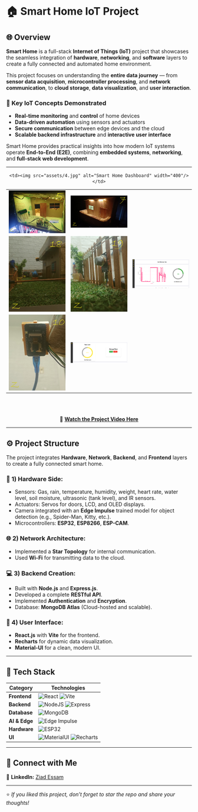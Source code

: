 # 🏠 Smart Home IoT Project

## 🌐 Overview

**Smart Home** is a full-stack **Internet of Things (IoT)** project that showcases the seamless integration of **hardware**, **networking**, and **software** layers to create a fully connected and automated home environment.

This project focuses on understanding the **entire data journey** — from **sensor data acquisition**, **microcontroller processing**, and **network communication**, to **cloud storage**, **data visualization**, and **user interaction**.

### 🔑 Key IoT Concepts Demonstrated
- **Real-time monitoring** and **control** of home devices  
- **Data-driven automation** using sensors and actuators  
- **Secure communication** between edge devices and the cloud  
- **Scalable backend infrastructure** and **interactive user interface**  

Smart Home provides practical insights into how modern IoT systems operate **End-to-End (E2E)**, combining **embedded systems**, **networking**, and **full-stack web development**.

---

<div align="center">

<table>
  <tr>
    <td><img src="assets/5.jpg" alt="Smart Home Hardware" width="400"/></td>
    <td><img src="assets/5.2.jpg" alt="Smart Home Hardware" width="400"/></td>
  </tr>
  <tr>
    
    <td><img src="assets/4.jpg" alt="Smart Home Dashboard" width="400"/></td>
  </tr>
  <tr>
    <td><img src="assets/16.jpg" alt="Smart Home Dashboard" width="400"/></td>
    <td><img src="assets/17.jpg" alt="Smart Home Dashboard" width="400"/></td>
    <td><img src="assets/15.1.png" alt="Smart Home Dashboard" width="400"/></td>
  </tr>
  <tr>
    <td><img src="assets/8.jpg" alt="Smart Home Dashboard" width="400"/></td>
    <td><img src="assets/15.3.png" alt="Smart Home Dashboard" width="400"/></td>
  </tr>
</table>

<br/><br/>

🎥 [**Watch the Project Video Here**](https://www.linkedin.com/posts/ziad-essam-ze3_internet-smarthome-iotarchitectures-activity-7346913489799569409-MUAe?utm_source=share&utm_medium=member_desktop&rcm=ACoAAEr_ZYkBYQUXFgZu-JybrGqGfnDZx2rhZRM)
</div>

---

## ⚙️ Project Structure

The project integrates **Hardware**, **Network**, **Backend**, and **Frontend** layers to create a fully connected smart home.

### 🧩 1) Hardware Side:
- Sensors: Gas, rain, temperature, humidity, weight, heart rate, water level, soil moisture, ultrasonic (tank level), and IR sensors.
- Actuators: Servos for doors, LCD, and OLED displays.
- Camera integrated with an **Edge Impulse** trained model for object detection (e.g., Spider-Man, Kitty, etc.).
- Microcontrollers: **ESP32**, **ESP8266**, **ESP-CAM**.

### 🌐 2) Network Architecture:
- Implemented a **Star Topology** for internal communication.
- Used **Wi-Fi** for transmitting data to the cloud.

### 💻 3) Backend Creation:
- Built with **Node.js** and **Express.js**.
- Developed a complete **RESTful API**.
- Implemented **Authentication** and **Encryption**.
- Database: **MongoDB Atlas** (Cloud-hosted and scalable).

### 🎨 4) User Interface:
- **React.js** with **Vite** for the frontend.
- **Recharts** for dynamic data visualization.
- **Material-UI** for a clean, modern UI.

---

## 🧠 Tech Stack

<div align="center">

| Category | Technologies |
|-----------|---------------|
| **Frontend** | ![React](https://skillicons.dev/icons?i=react) ![Vite](https://skillicons.dev/icons?i=vite) |
| **Backend** | ![NodeJS](https://skillicons.dev/icons?i=nodejs) ![Express](https://skillicons.dev/icons?i=express) |
| **Database** | ![MongoDB](https://skillicons.dev/icons?i=mongodb) |
| **AI & Edge** | ![Edge Impulse](https://img.shields.io/badge/EdgeImpulse-AI%20Model-blue?logo=qualcomm) |
| **Hardware** | ![ESP32](https://img.shields.io/badge/ESP32-Microcontroller-orange?logo=espressif) |
| **UI** | ![MaterialUI](https://skillicons.dev/icons?i=materialui) ![Recharts](https://img.shields.io/badge/Recharts-Visualization-purple) |

</div>

---

## 🔗 Connect with Me

📎 **LinkedIn:** [Ziad Essam](https://www.linkedin.com/in/ziad-essam-ze3)

---

⭐ *If you liked this project, don’t forget to star the repo and share your thoughts!*
